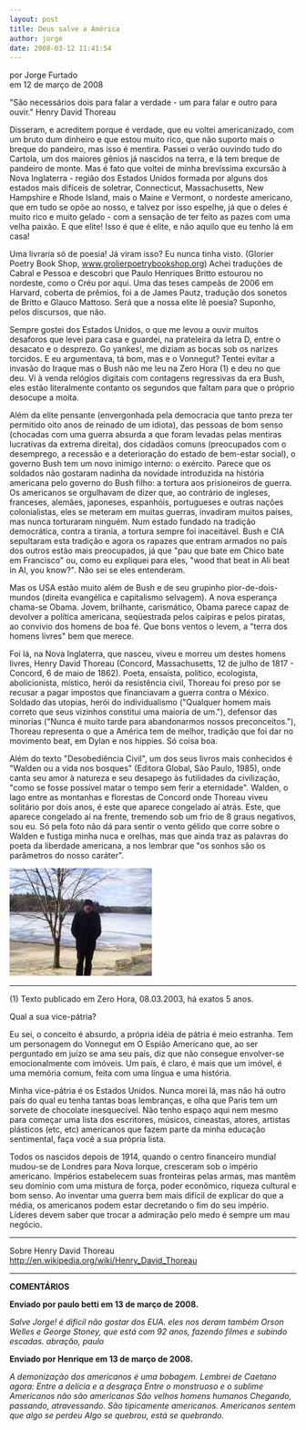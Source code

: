 ```yaml
---
layout: post
title: Deus salve a América
author: jorge
date: 2008-03-12 11:41:54
---
```

por Jorge Furtado\
em 12 de março de 2008

"São necessários dois para falar a verdade - um para falar e outro para ouvir." Henry David Thoreau

Disseram, e acreditem porque é verdade, que eu voltei americanizado, com um bruto dum dinheiro e que estou muito rico, que não suporto mais o breque do pandeiro, mas isso é mentira. Passei o verão ouvindo tudo do Cartola, um dos maiores gênios já nascidos na terra, e lá tem breque de pandeiro de monte. Mas é fato que voltei de minha brevíssima excursão à Nova Inglaterra - região dos Estados Unidos formada por alguns dos estados mais difíceis de soletrar, Connecticut, Massachusetts, New Hampshire e Rhode Island, mais o Maine e Vermont, o nordeste americano, que em tudo se opõe ao nosso, e talvez por isso espelhe, já que o deles é muito rico e muito gelado - com a sensação de ter feito as pazes com uma velha paixão. E que elite! Isso é que é elite, e não aquilo que eu tenho lá em casa!

Uma livraria só de poesia! Já viram isso? Eu nunca tinha visto. (Glorier Poetry Book Shop, www.grolierpoetrybookshop.org) Achei traduções de Cabral e Pessoa e descobri que Paulo Henriques Britto estourou no nordeste, como o Créu por aqui. Uma das teses campeãs de 2006 em Harvard, coberta de prêmios, foi a de James Pautz, tradução dos sonetos de Britto e Glauco Mattoso. Será que a nossa elite lê poesia? Suponho, pelos discursos, que não.

Sempre gostei dos Estados Unidos, o que me levou a ouvir muitos desaforos que levei para casa e guardei, na prateleira da letra D, entre o desacato e o desprezo. Go yankes!, me diziam as bocas sob os narizes torcidos. E eu argumentava, tá bom, mas e o Vonnegut? Tentei evitar a invasão do Iraque mas o Bush não me leu na Zero Hora (1) e deu no que deu. Vi à venda relógios digitais com contagens regressivas da era Bush, eles estão literalmente contanto os segundos que faltam para que o próprio desocupe a moita.

Além da elite pensante (envergonhada pela democracia que tanto preza ter permitido oito anos de reinado de um idiota), das pessoas de bom senso (chocadas com uma guerra absurda a que foram levadas pelas mentiras lucrativas da extrema direita), dos cidadãos comuns (preocupados com o desemprego, a recessão e a deterioração do estado de bem-estar social), o governo Bush tem um novo inimigo interno: o exército. Parece que os soldados não gostaram nadinha da novidade introduzida na história americana pelo governo do Bush filho: a tortura aos prisioneiros de guerra. Os americanos se orgulhavam de dizer que, ao contrário de ingleses, franceses, alemães, japoneses, espanhóis, portugueses e outras nações colonialistas, eles se meteram em muitas guerras, invadiram muitos países, mas nunca torturaram ninguém. Num estado fundado na tradição democrática, contra a tirania, a tortura sempre foi inaceitável. Bush e CIA sepultaram esta tradição e agora os rapazes que entram armados no país dos outros estão mais preocupados, já que "pau que bate em Chico bate em Francisco" ou, como eu expliquei para eles, "wood that beat in Ali beat in Al, you know?". Não sei se eles entenderam.

Mas os USA estão muito além de Bush e de seu grupinho pior-de-dois-mundos (direita evangélica e capitalismo selvagem). A nova esperança chama-se Obama. Jovem, brilhante, carismático, Obama parece capaz de devolver a política americana, seqüestrada pelos caipiras e pelos piratas, ao convívio dos homens de boa fé. Que bons ventos o levem, a "terra dos homens livres" bem que merece.

Foi lá, na Nova Inglaterra, que nasceu, viveu e morreu um destes homens livres, Henry David Thoreau (Concord, Massachusetts, 12 de julho de 1817 - Concord, 6 de maio de 1862). Poeta, ensaísta, político, ecologista, abolicionista, místico, herói da resistência civil, Thoreau foi preso por se recusar a pagar impostos que financiavam a guerra contra o México. Soldado das utopias, herói do individualismo ("Qualquer homem mais correto que seus vizinhos constitui uma maioria de um."), defensor das minorias ("Nunca é muito tarde para abandonarmos nossos preconceitos."), Thoreau representa o que a América tem de melhor, tradição que foi dar no movimento beat, em Dylan e nos hippies. Só coisa boa.

Além do texto "Desobediência Civil", um dos seus livros mais conhecidos é "Walden ou a vida nos bosques" (Editora Global, São Paulo, 1985), onde canta seu amor à natureza e seu desapego às futilidades da civilização, "como se fosse possível matar o tempo sem ferir a eternidade". Walden, o lago entre as montanhas e florestas de Concord onde Thoreau viveu solitário por dois anos, é este que aparece congelado aí atrás. Este, que aparece congelado aí na frente, tremendo sob um frio de 8 graus negativos, sou eu. Só pela foto não dá para sentir o vento gélido que corre sobre o Walden e fustiga minha nuca e orelhas, mas que ainda traz as palavras do poeta da liberdade americana, a nos lembrar que "os sonhos são os parâmetros do nosso caráter".

![](/uploads/jorge-no-frio.jpg)

- - -

(1) Texto publicado em Zero Hora, 08.03.2003, há exatos 5 anos.

Qual a sua vice-pátria?

Eu sei, o conceito é absurdo, a própria idéia de pátria é meio estranha. Tem um personagem do Vonnegut em O Espião Americano que, ao ser perguntado em juízo se ama seu país, diz que não consegue envolver-se emocionalmente com imóveis. Um país, é claro, é mais que um imóvel, é uma memória comum, feita com uma língua e uma história.

Minha vice-pátria é os Estados Unidos. Nunca morei lá, mas não há outro país do qual eu tenha tantas boas lembranças, e olha que Paris tem um sorvete de chocolate inesquecível. Não tenho espaço aqui nem mesmo para começar uma lista dos escritores, músicos, cineastas, atores, artistas plásticos (etc, etc) americanos que fazem parte da minha educação sentimental, faça você a sua própria lista.

Todos os nascidos depois de 1914, quando o centro financeiro mundial mudou-se de Londres para Nova Iorque, cresceram sob o império americano. Impérios estabelecem suas fronteiras pelas armas, mas mantêm seu domínio com uma mistura de força, poder econômico, riqueza cultural e bom senso. Ao inventar uma guerra bem mais difícil de explicar do que a média, os americanos podem estar decretando o fim do seu império. Líderes devem saber que trocar a admiração pelo medo é sempre um mau negócio.

- - -

Sobre Henry David Thoreau\
http://en.wikipedia.org/wiki/Henry_David_Thoreau



- - -

**COMENTÁRIOS**

**Enviado por paulo betti em 13 de março de 2008.**

*Salve Jorge! é difícil não gostar dos EUA. eles nos deram também Orson Welles e George Stoney, que está com 92 anos, fazendo filmes e subindo escadas. abração, paulo*

**Enviado por Henrique em 13 de março de 2008.**

*A demonização dos americanos é uma bobagem. Lembrei de Caetano agora: Entre a delícia e a desgraça Entre o monstruoso e o sublime Americanos não são americanos São velhos homens humanos Chegando, passando, atravessando. São tipicamente americanos. Americanos sentem que algo se perdeu Algo se quebrou, está se quebrando.*